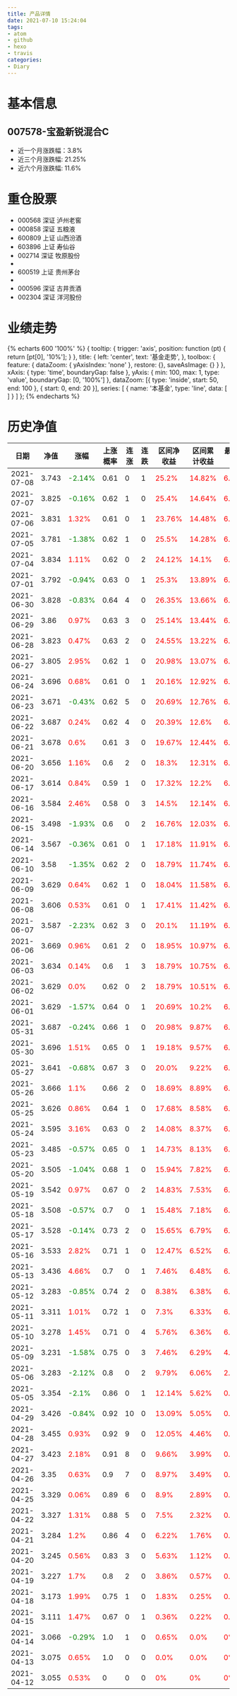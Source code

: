 ```yaml
---
title: 产品详情
date: 2021-07-10 15:24:04
tags:
- atom
- github
- hexo
- travis
categories:
- Diary
---
```


# 基本信息
## 007578-宝盈新锐混合C
- 近一个月涨跌幅：3.8%
- 近三个月涨跌幅: 21.25%
- 近六个月涨跌幅: 11.6%

# 重仓股票
- 000568 深证 泸州老窖
- 000858 深证 五粮液
- 600809 上证 山西汾酒
- 603896 上证 寿仙谷
- 002714 深证 牧原股份
- 
- 600519 上证 贵州茅台
- 
- 000596 深证 古井贡酒
- 002304 深证 洋河股份
# 业绩走势

{% echarts 600 '100%' %}
{
  tooltip: {
        trigger: 'axis',
        position: function (pt) {
            return [pt[0], '10%'];
        }
    },
    title: {
        left: 'center',
        text: '基金走势',
    },
    toolbox: {
        feature: {
            dataZoom: {
                yAxisIndex: 'none'
            },
            restore: {},
            saveAsImage: {}
        }
    },
    xAxis: {
        type: 'time',
        boundaryGap: false
    },
    yAxis: {
        min: 100,
        max: 1,
        type: 'value',
        boundaryGap: [0, '100%']
    },
    dataZoom: [{
        type: 'inside',
        start: 50,
        end: 100
    }, {
        start: 0,
        end: 20
    }],
    series: [
        {
            name: '本基金',
            type: 'line',
            data: [
]
        }
    ]
};
{% endecharts %}

# 历史净值

| 日期 | 净值 | 涨幅 | 上涨概率 | 连涨 | 连跌 | 区间净收益 | 区间累计收益 | 最大回撤 | 收益回撤比 | 波动率 |
| --- | --- | --- | --- | --- | --- | --- | --- | --- | --- | --- |
|2021-07-08|3.743|<font color=green>-2.14%</font>|0.61|0|1|<font color=red>25.2%</font>|<font color=red>14.82%</font>|<font color=red>6.48%</font>|30.1|10.72|
|2021-07-07|3.825|<font color=green>-0.16%</font>|0.62|1|0|<font color=red>25.4%</font>|<font color=red>14.64%</font>|<font color=red>6.48%</font>|30.34|10.79|
|2021-07-06|3.831|<font color=red>1.32%</font>|0.61|0|1|<font color=red>23.76%</font>|<font color=red>14.48%</font>|<font color=red>6.48%</font>|28.38|10.85|
|2021-07-05|3.781|<font color=green>-1.38%</font>|0.62|1|0|<font color=red>25.5%</font>|<font color=red>14.28%</font>|<font color=red>6.48%</font>|30.46|10.79|
|2021-07-04|3.834|<font color=red>1.11%</font>|0.62|0|2|<font color=red>24.12%</font>|<font color=red>14.1%</font>|<font color=red>6.48%</font>|28.81|10.86|
|2021-07-01|3.792|<font color=green>-0.94%</font>|0.63|0|1|<font color=red>25.3%</font>|<font color=red>13.89%</font>|<font color=red>6.48%</font>|30.22|10.87|
|2021-06-30|3.828|<font color=green>-0.83%</font>|0.64|4|0|<font color=red>26.35%</font>|<font color=red>13.66%</font>|<font color=red>6.48%</font>|31.47|10.88|
|2021-06-29|3.86|<font color=red>0.97%</font>|0.63|3|0|<font color=red>25.14%</font>|<font color=red>13.44%</font>|<font color=red>6.48%</font>|30.03|10.97|
|2021-06-28|3.823|<font color=red>0.47%</font>|0.63|2|0|<font color=red>24.55%</font>|<font color=red>13.22%</font>|<font color=red>6.48%</font>|29.32|11.08|
|2021-06-27|3.805|<font color=red>2.95%</font>|0.62|1|0|<font color=red>20.98%</font>|<font color=red>13.07%</font>|<font color=red>6.48%</font>|25.06|10.84|
|2021-06-24|3.696|<font color=red>0.68%</font>|0.61|0|1|<font color=red>20.16%</font>|<font color=red>12.92%</font>|<font color=red>6.48%</font>|24.08|10.95|
|2021-06-23|3.671|<font color=green>-0.43%</font>|0.62|5|0|<font color=red>20.69%</font>|<font color=red>12.76%</font>|<font color=red>6.48%</font>|24.71|11.02|
|2021-06-22|3.687|<font color=red>0.24%</font>|0.62|4|0|<font color=red>20.39%</font>|<font color=red>12.6%</font>|<font color=red>6.48%</font>|24.35|11.14|
|2021-06-21|3.678|<font color=red>0.6%</font>|0.61|3|0|<font color=red>19.67%</font>|<font color=red>12.44%</font>|<font color=red>6.48%</font>|23.49|11.26|
|2021-06-20|3.656|<font color=red>1.16%</font>|0.6|2|0|<font color=red>18.3%</font>|<font color=red>12.31%</font>|<font color=red>6.48%</font>|21.86|11.35|
|2021-06-17|3.614|<font color=red>0.84%</font>|0.59|1|0|<font color=red>17.32%</font>|<font color=red>12.2%</font>|<font color=red>6.48%</font>|20.69|11.47|
|2021-06-16|3.584|<font color=red>2.46%</font>|0.58|0|3|<font color=red>14.5%</font>|<font color=red>12.14%</font>|<font color=red>6.48%</font>|17.32|11.33|
|2021-06-15|3.498|<font color=green>-1.93%</font>|0.6|0|2|<font color=red>16.76%</font>|<font color=red>12.03%</font>|<font color=red>6.48%</font>|20.02|11.13|
|2021-06-14|3.567|<font color=green>-0.36%</font>|0.61|0|1|<font color=red>17.18%</font>|<font color=red>11.91%</font>|<font color=red>6.48%</font>|20.52|11.23|
|2021-06-10|3.58|<font color=green>-1.35%</font>|0.62|2|0|<font color=red>18.79%</font>|<font color=red>11.74%</font>|<font color=red>6.48%</font>|22.44|11.16|
|2021-06-09|3.629|<font color=red>0.64%</font>|0.62|1|0|<font color=red>18.04%</font>|<font color=red>11.58%</font>|<font color=red>6.48%</font>|21.55|11.3|
|2021-06-08|3.606|<font color=red>0.53%</font>|0.61|0|1|<font color=red>17.41%</font>|<font color=red>11.42%</font>|<font color=red>6.48%</font>|20.8|11.44|
|2021-06-07|3.587|<font color=green>-2.23%</font>|0.62|3|0|<font color=red>20.1%</font>|<font color=red>11.19%</font>|<font color=red>6.48%</font>|24.01|11.07|
|2021-06-06|3.669|<font color=red>0.96%</font>|0.61|2|0|<font color=red>18.95%</font>|<font color=red>10.97%</font>|<font color=red>6.48%</font>|22.63|11.21|
|2021-06-03|3.634|<font color=red>0.14%</font>|0.6|1|3|<font color=red>18.79%</font>|<font color=red>10.75%</font>|<font color=red>6.48%</font>|22.44|11.36|
|2021-06-02|3.629|<font color=red>0.0%</font>|0.62|0|2|<font color=red>18.79%</font>|<font color=red>10.51%</font>|<font color=red>6.48%</font>|22.44|11.5|
|2021-06-01|3.629|<font color=green>-1.57%</font>|0.64|0|1|<font color=red>20.69%</font>|<font color=red>10.2%</font>|<font color=red>6.48%</font>|24.71|11.32|
|2021-05-31|3.687|<font color=green>-0.24%</font>|0.66|1|0|<font color=red>20.98%</font>|<font color=red>9.87%</font>|<font color=red>6.48%</font>|25.06|11.43|
|2021-05-30|3.696|<font color=red>1.51%</font>|0.65|0|1|<font color=red>19.18%</font>|<font color=red>9.57%</font>|<font color=red>6.48%</font>|22.91|11.55|
|2021-05-27|3.641|<font color=green>-0.68%</font>|0.67|3|0|<font color=red>20.0%</font>|<font color=red>9.22%</font>|<font color=red>6.48%</font>|23.89|11.59|
|2021-05-26|3.666|<font color=red>1.1%</font>|0.66|2|0|<font color=red>18.69%</font>|<font color=red>8.89%</font>|<font color=red>6.48%</font>|22.32|11.77|
|2021-05-25|3.626|<font color=red>0.86%</font>|0.64|1|0|<font color=red>17.68%</font>|<font color=red>8.58%</font>|<font color=red>6.48%</font>|21.12|11.98|
|2021-05-24|3.595|<font color=red>3.16%</font>|0.63|0|2|<font color=red>14.08%</font>|<font color=red>8.37%</font>|<font color=red>6.48%</font>|16.82|11.57|
|2021-05-23|3.485|<font color=green>-0.57%</font>|0.65|0|1|<font color=red>14.73%</font>|<font color=red>8.13%</font>|<font color=red>6.48%</font>|17.59|11.67|
|2021-05-20|3.505|<font color=green>-1.04%</font>|0.68|1|0|<font color=red>15.94%</font>|<font color=red>7.82%</font>|<font color=red>6.48%</font>|19.04|11.63|
|2021-05-19|3.542|<font color=red>0.97%</font>|0.67|0|2|<font color=red>14.83%</font>|<font color=red>7.53%</font>|<font color=red>6.48%</font>|17.71|11.85|
|2021-05-18|3.508|<font color=green>-0.57%</font>|0.7|0|1|<font color=red>15.48%</font>|<font color=red>7.18%</font>|<font color=red>6.48%</font>|18.49|11.95|
|2021-05-17|3.528|<font color=green>-0.14%</font>|0.73|2|0|<font color=red>15.65%</font>|<font color=red>6.79%</font>|<font color=red>6.48%</font>|18.69|12.15|
|2021-05-16|3.533|<font color=red>2.82%</font>|0.71|1|0|<font color=red>12.47%</font>|<font color=red>6.52%</font>|<font color=red>6.48%</font>|14.89|11.88|
|2021-05-13|3.436|<font color=red>4.66%</font>|0.7|0|1|<font color=red>7.46%</font>|<font color=red>6.48%</font>|<font color=red>6.48%</font>|8.91|9.81|
|2021-05-12|3.283|<font color=green>-0.85%</font>|0.74|2|0|<font color=red>8.38%</font>|<font color=red>6.38%</font>|<font color=red>6.48%</font>|10.01|9.81|
|2021-05-11|3.311|<font color=red>1.01%</font>|0.72|1|0|<font color=red>7.3%</font>|<font color=red>6.33%</font>|<font color=red>6.48%</font>|8.72|10.02|
|2021-05-10|3.278|<font color=red>1.45%</font>|0.71|0|4|<font color=red>5.76%</font>|<font color=red>6.36%</font>|<font color=red>6.48%</font>|6.88|10.12|
|2021-05-09|3.231|<font color=green>-1.58%</font>|0.75|0|3|<font color=red>7.46%</font>|<font color=red>6.29%</font>|<font color=red>4.98%</font>|11.59|9.68|
|2021-05-06|3.283|<font color=green>-2.12%</font>|0.8|0|2|<font color=red>9.79%</font>|<font color=red>6.06%</font>|<font color=red>2.92%</font>|25.95|8.42|
|2021-05-05|3.354|<font color=green>-2.1%</font>|0.86|0|1|<font color=red>12.14%</font>|<font color=red>5.62%</font>|<font color=red>0.84%</font>|111.86|6.4|
|2021-04-29|3.426|<font color=green>-0.84%</font>|0.92|10|0|<font color=red>13.09%</font>|<font color=red>5.05%</font>|<font color=red>0.29%</font>|349.37|5.45|
|2021-04-28|3.455|<font color=red>0.93%</font>|0.92|9|0|<font color=red>12.05%</font>|<font color=red>4.46%</font>|<font color=red>0.29%</font>|321.61|5.67|
|2021-04-27|3.423|<font color=red>2.18%</font>|0.91|8|0|<font color=red>9.66%</font>|<font color=red>3.99%</font>|<font color=red>0.29%</font>|257.82|5.18|
|2021-04-26|3.35|<font color=red>0.63%</font>|0.9|7|0|<font color=red>8.97%</font>|<font color=red>3.49%</font>|<font color=red>0.29%</font>|239.41|5.39|
|2021-04-25|3.329|<font color=red>0.06%</font>|0.89|6|0|<font color=red>8.9%</font>|<font color=red>2.89%</font>|<font color=red>0.29%</font>|237.54|5.18|
|2021-04-22|3.327|<font color=red>1.31%</font>|0.88|5|0|<font color=red>7.5%</font>|<font color=red>2.32%</font>|<font color=red>0.29%</font>|200.17|5.42|
|2021-04-21|3.284|<font color=red>1.2%</font>|0.86|4|0|<font color=red>6.22%</font>|<font color=red>1.76%</font>|<font color=red>0.29%</font>|166.01|5.76|
|2021-04-20|3.245|<font color=red>0.56%</font>|0.83|3|0|<font color=red>5.63%</font>|<font color=red>1.12%</font>|<font color=red>0.29%</font>|150.26|6.08|
|2021-04-19|3.227|<font color=red>1.7%</font>|0.8|2|0|<font color=red>3.86%</font>|<font color=red>0.57%</font>|<font color=red>0.29%</font>|103.02|6.12|
|2021-04-18|3.173|<font color=red>1.99%</font>|0.75|1|0|<font color=red>1.83%</font>|<font color=red>0.25%</font>|<font color=red>0.29%</font>|48.84|4.83|
|2021-04-15|3.111|<font color=red>1.47%</font>|0.67|0|1|<font color=red>0.36%</font>|<font color=red>0.22%</font>|<font color=red>0.29%</font>|9.61|3.23|
|2021-04-14|3.066|<font color=green>-0.29%</font>|1.0|1|0|<font color=red>0.65%</font>|<font color=red>0.0%</font>|<font color=red>0%</font>|0|0.46|
|2021-04-13|3.075|<font color=red>0.65%</font>|1.0|0|0|<font color=red>0.0%</font>|<font color=red>0.0%</font>|<font color=red>0%</font>|0|0.0|
|2021-04-12|3.055|<font color=red>0.53%</font>|0|0|0|<font color=red>0%</font>|<font color=red>0%</font>|<font color=red>0%</font>|0|0|
